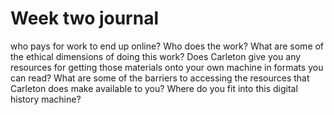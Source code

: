 # Week two journal
who pays for work to end up online? Who does the work? What are some of the ethical dimensions of doing this work? Does Carleton give you any resources for getting those materials onto your own machine in formats you can read? What are some of the barriers to accessing the resources that Carleton does make available to you? Where do you fit into this digital history machine?

